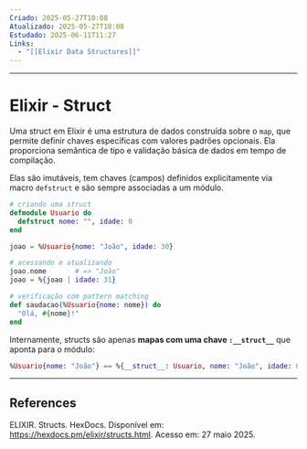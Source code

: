```yaml
---
Criado: 2025-05-27T10:08
Atualizado: 2025-05-27T10:08
Estudado: 2025-06-11T11:27
Links:
  - "[[Elixir Data Structures]]"
---
```

---
# Elixir - Struct

Uma struct em Elixir é uma estrutura de dados construída sobre o `map`, que permite definir chaves específicas com valores padrões opcionais. Ela proporciona semântica de tipo e validação básica de dados em tempo de compilação.

Elas são imutáveis, tem chaves (campos) definidos explicitamente via macro `defstruct` e são sempre associadas a um módulo.

```elixir
# criando uma struct
defmodule Usuario do
  defstruct nome: "", idade: 0
end

joao = %Usuario{nome: "João", idade: 30}

# acessando e atualizando
joao.nome       # => "João"
joao = %{joao | idade: 31}

# verificação com pattern matching
def saudacao(%Usuario{nome: nome}) do
  "Olá, #{nome}!"
end
``` 

Internamente, structs são apenas **mapas com uma chave `:__struct__`** que aponta para o módulo:

```elixir
%Usuario{nome: "João"} == %{__struct__: Usuario, nome: "João", idade: 0}
```

---
## References

ELIXIR. Structs. HexDocs. Disponível em: https://hexdocs.pm/elixir/structs.html. Acesso em: 27 maio 2025.